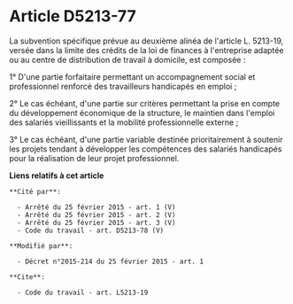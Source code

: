 # Article D5213-77

La subvention spécifique prévue au deuxième alinéa de l'article L. 5213-19, versée dans la limite des crédits de la loi de
finances à l'entreprise adaptée ou au centre de distribution de travail à domicile, est composée : 

1° D'une partie forfaitaire permettant un accompagnement social et professionnel renforcé des travailleurs handicapés en
emploi ; 

2° Le cas échéant, d'une partie sur critères permettant la prise en compte du développement économique de la structure, le
maintien dans l'emploi des salariés vieillissants et la mobilité professionnelle externe ; 

3° Le cas échéant, d'une partie variable destinée prioritairement à soutenir les projets tendant à développer les compétences
des salariés handicapés pour la réalisation de leur projet professionnel.

**Liens relatifs à cet article**

	**Cité par**:

	  - Arrêté du 25 février 2015 - art. 1 (V)
	  - Arrêté du 25 février 2015 - art. 2 (V)
	  - Arrêté du 25 février 2015 - art. 3 (V)
	  - Code du travail - art. D5213-78 (V)

	**Modifié par**:

	  - Décret n°2015-214 du 25 février 2015 - art. 1

	**Cite**:

	  - Code du travail - art. L5213-19
